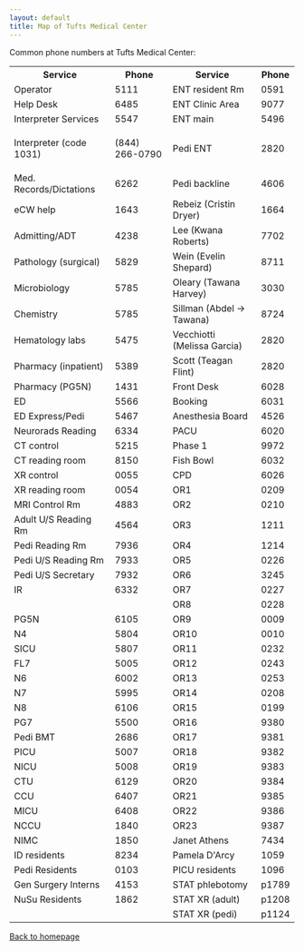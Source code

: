 ```yaml
---
layout: default
title: Map of Tufts Medical Center
---
```

<p>
Common phone numbers at Tufts Medical Center:
</p>
<table>
<tr>
<th>
Service
</th>
<th>
Phone
</th>
<th>
Service
</th>
<th>
Phone
</th>
</tr>
<tr>
<td>
Operator
</td>
<td>
5111
</td>
<td>
ENT resident Rm
</td>
<td>
0591
</td>
</tr>
<tr>
<td>
Help Desk
</td>
<td>
6485
</td>
<td>
ENT Clinic Area
</td>
<td>
9077
</td>
</tr>
<tr>
<td>
Interpreter Services
</td>
<td>
5547
</td>
<td>
ENT main
</td>
<td>
5496
</td>
</tr>
<tr>
<td>
Interpreter (code 1031)
</td>
<td>

(844) 266-0790
      </td>
      <td>
      Pedi ENT
      </td>
      <td>
      2820
      </td>
      </tr>
      <tr>
      <td>
      Med. Records/Dictations
      </td>
      <td>
      6262
      </td>
      <td>
      Pedi backline
      </td>
      <td>
      4606
      </td>
      </tr>
      <tr>
      <td>
      eCW help
      </td>
      <td>
      1643
      </td>
      <td>
      Rebeiz (Cristin Dryer)
      </td>
      <td>
      1664
      </td>
      </tr>
      <tr>
      <td>
      Admitting/ADT
      </td>
      <td>
      4238
      </td>
      <td>
      Lee (Kwana Roberts)
      </td>
      <td>
      7702
      </td>
      </tr>
      <tr>
      <td>
      Pathology (surgical)
      </td>
      <td>
      5829
      </td>
      <td>
      Wein (Evelin Shepard)
      </td>
      <td>
      8711
      </td>
      </tr>
      <tr>
      <td>
      Microbiology
      </td>
      <td>
      5785
      </td>
      <td>
      Oleary (Tawana Harvey)
      </td>
      <td>
      3030
      </td>
      </tr>
      <tr>
      <td>
      Chemistry
      </td>
      <td>
      5785
      </td>
      <td>
      Sillman (Abdel -\> Tawana)
      </td>
      <td>
      8724
      </td>
      </tr>
      <tr>
      <td>
      Hematology labs
      </td>
      <td>
      5475
      </td>
      <td>
      Vecchiotti (Melissa Garcia)
      </td>
      <td>
      2820
      </td>
      </tr>
      <tr>
      <td>
      Pharmacy (inpatient)
      </td>
      <td>
      5389
      </td>
      <td>
      Scott (Teagan Flint)
      </td>
      <td>
      2820
      </td>
      </tr>
      <tr>
      <td>
      Pharmacy (PG5N)
      </td>
      <td>
      1431
      </td>
      <td>
      Front Desk
      </td>
      <td>
      6028
      </td>
      </tr>
      <tr>
      <td>
      ED
      </td>
      <td>
      5566
      </td>
      <td>
      Booking
      </td>
      <td>
      6031
      </td>
      </tr>
      <tr>
      <td>
      ED Express/Pedi
      </td>
      <td>
      5467
      </td>
      <td>
      Anesthesia Board
      </td>
      <td>
      4526
      </td>
      </tr>
      <tr>
      <td>
      Neurorads Reading
      </td>
      <td>
      6334
      </td>
      <td>
      PACU
      </td>
      <td>
      6020
      </td>
      </tr>
      <tr>
      <td>
      CT control
      </td>
      <td>
      5215
      </td>
      <td>
      Phase 1
      </td>
      <td>
      9972
      </td>
      </tr>
      <tr>
      <td>
      CT reading room
      </td>
      <td>
      8150
      </td>
      <td>
      Fish Bowl
      </td>
      <td>
      6032
      </td>
      </tr>
      <tr>
      <td>
      XR control
      </td>
      <td>
      0055
      </td>
      <td>
      CPD
      </td>
      <td>
      6026
      </td>
      </tr>
      <tr>
      <td>
      XR reading room
      </td>
      <td>
      0054
      </td>
      <td>
      OR1
      </td>
      <td>
      0209
      </td>
      </tr>
      <tr>
      <td>
      MRI Control Rm
      </td>
      <td>
      4883
      </td>
      <td>
      OR2
      </td>
      <td>
      0210
      </td>
      </tr>
      <tr>
      <td>
      Adult U/S Reading Rm
      </td>
      <td>
      4564
      </td>
      <td>
      OR3
      </td>
      <td>
      1211
      </td>
      </tr>
      <tr>
      <td>
      Pedi Reading Rm
      </td>
      <td>
      7936
      </td>
      <td>
      OR4
      </td>
      <td>
      1214
      </td>
      </tr>
      <tr>
      <td>
      Pedi U/S Reading Rm
      </td>
      <td>
      7933
      </td>
      <td>
      OR5
      </td>
      <td>
      0226
      </td>
      </tr>
      <tr>
      <td>
      Pedi U/S Secretary
      </td>
      <td>
      7932
      </td>
      <td>
      OR6
      </td>
      <td>
      3245
      </td>
      </tr>
      <tr>
      <td>
      IR
      </td>
      <td>
      6332
      </td>
      <td>
      OR7
      </td>
      <td>
      0227
      </td>
      </tr>
      <tr>
      <td>
      </td>
      <td>
      </td>
      <td>
      OR8
      </td>
      <td>
      0228
      </td>
      </tr>
      <tr>
      <td>
      PG5N
      </td>
      <td>
      6105
      </td>
      <td>
      OR9
      </td>
      <td>
      0009
      </td>
      </tr>
      <tr>
      <td>
      N4
      </td>
      <td>
      5804
      </td>
      <td>
      OR10
      </td>
      <td>
      0010
      </td>
      </tr>
      <tr>
      <td>
      SICU
      </td>
      <td>
      5807
      </td>
      <td>
      OR11
      </td>
      <td>
      0232
      </td>
      </tr>
      <tr>
      <td>
      FL7
      </td>
      <td>
      5005
      </td>
      <td>
      OR12
      </td>
      <td>
      0243
      </td>
      </tr>
      <tr>
      <td>
      N6
      </td>
      <td>
      6002
      </td>
      <td>
      OR13
      </td>
      <td>
      0253
      </td>
      </tr>
      <tr>
      <td>
      N7
      </td>
      <td>
      5995
      </td>
      <td>
      OR14
      </td>
      <td>
      0208
      </td>
      </tr>
      <tr>
      <td>
      N8
      </td>
      <td>
      6106
      </td>
      <td>
      OR15
      </td>
      <td>
      0199
      </td>
      </tr>
      <tr>
      <td>
      PG7
      </td>
      <td>
      5500
      </td>
      <td>
      OR16
      </td>
      <td>
      9380
      </td>
      </tr>
      <tr>
      <td>
      Pedi BMT
      </td>
      <td>
      2686
      </td>
      <td>
      OR17
      </td>
      <td>
      9381
      </td>
      </tr>
      <tr>
      <td>
      PICU
      </td>
      <td>
      5007
      </td>
      <td>
      OR18
      </td>
      <td>
      9382
      </td>
      </tr>
      <tr>
      <td>
      NICU
      </td>
      <td>
      5008
      </td>
      <td>
      OR19
      </td>
      <td>
      9383
      </td>
      </tr>
      <tr>
      <td>
      CTU
      </td>
      <td>
      6129
      </td>
      <td>
      OR20
      </td>
      <td>
      9384
      </td>
      </tr>
      <tr>
      <td>
      CCU
      </td>
      <td>
      6407
      </td>
      <td>
      OR21
      </td>
      <td>
      9385
      </td>
      </tr>
      <tr>
      <td>
      MICU
      </td>
      <td>
      6408
      </td>
      <td>
      OR22
      </td>
      <td>
      9386
      </td>
      </tr>
      <tr>
      <td>
      NCCU
      </td>
      <td>
      1840
      </td>
      <td>
      OR23
      </td>
      <td>
      9387
      </td>
      </tr>
      <tr>
      <td>
      NIMC
      </td>
      <td>
      1850
      </td>
      <td>
      Janet Athens
      </td>
      <td>
      7434
      </td>
      </tr>
      <tr>
      <td>
      ID residents
      </td>
      <td>
      8234
      </td>
      <td>
      Pamela D'Arcy
      </td>
      <td>
      1059
      </td>
      </tr>
      <tr>
      <td>
      Pedi Residents
      </td>
      <td>
      0103
      </td>
      <td>
      PICU residents
      </td>
      <td>
      1096
      </td>
      </tr>
      <tr>
      <td>
      Gen Surgery Interns
      </td>
      <td>
      4153
      </td>
      <td>
      STAT phlebotomy
      </td>
      <td>
      p1789
      </td>
      </tr>
      <tr>
      <td>
      NuSu Residents
      </td>
      <td>
      1862
      </td>
      <td>
      STAT XR (adult)
      </td>
      <td>
      p1208
      </td>
      </tr>
      <tr>
      <td>
      </td>
      <td>
      </td>
      <td>
      STAT XR (pedi)
      </td>
      <td>
      p1124
      </td>
      </tr>
      </table>
      <p>
      <a href="index.html">Back to homepage</a>
      </p>
